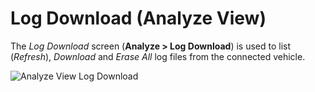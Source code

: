 # Log Download (Analyze View)

The _Log Download_ screen (**Analyze > Log Download**) is used to list (_Refresh_),
_Download_ and _Erase All_ log files from the connected vehicle.

![Analyze View Log Download](../../../assets/analyze/log_download.jpg)

